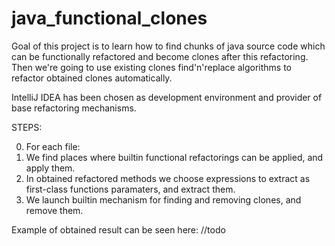 # java_functional_clones

Goal of this project is to learn how to find chunks of java source code which can be functionally refactored and become clones after this refactoring. 
Then we're going to use existing clones find'n'replace algorithms to refactor obtained clones automatically.

IntelliJ IDEA has been chosen as development environment and provider of base refactoring mechanisms.

STEPS:

0. For each file:
1. We find places where builtin functional refactorings can be applied, and apply them.
2. In obtained refactored methods we choose expressions to extract as first-class functions paramaters, and extract them.
3. We launch builtin mechanism for finding and removing clones, and remove them. 

Example of obtained result can be seen here: //todo
